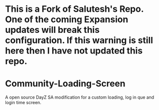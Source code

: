 # This is a Fork of Salutesh's Repo. One of the coming Expansion updates will break this configuration. If this warning is still here then I have not updated this repo. 

# Community-Loading-Screen
 A open source DayZ SA modification for a custom loading, log in que and login time screen.
